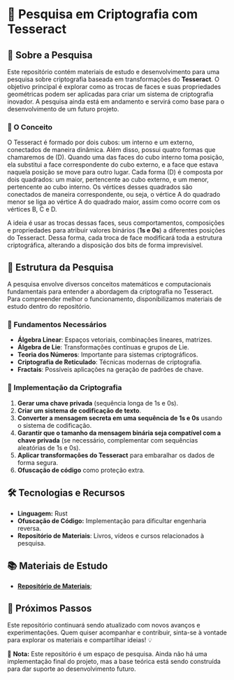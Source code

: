 # 🔐 Pesquisa em Criptografia com Tesseract

## 📌 Sobre a Pesquisa
Este repositório contém materiais de estudo e desenvolvimento para uma pesquisa sobre criptografia baseada em transformações do **Tesseract**. O objetivo principal é explorar como as trocas de faces e suas propriedades geométricas podem ser aplicadas para criar um sistema de criptografia inovador. A pesquisa ainda está em andamento e servirá como base para o desenvolvimento de um futuro projeto.

### 🌱 O Conceito
O Tesseract é formado por dois cubos: um interno e um externo, conectados de maneira dinâmica. Além disso, possui quatro formas que chamaremos de (D). Quando uma das faces do cubo interno toma posição, ela substitui a face correspondente do cubo externo, e a face que estava naquela posição se move para outro lugar. Cada forma (D) é composta por dois quadrados: um maior, pertencente ao cubo externo, e um menor, pertencente ao cubo interno. Os vértices desses quadrados são conectados de maneira correspondente, ou seja, o vértice A do quadrado menor se liga ao vértice A do quadrado maior, assim como ocorre com os vértices B, C e D.

A ideia é usar as trocas dessas faces, seus comportamentos, composições e propriedades para atribuir valores binários (**1s e 0s**) a diferentes posições do Tesseract. Dessa forma, cada troca de face modificará toda a estrutura criptográfica, alterando a disposição dos bits de forma imprevisível.

## 📖 Estrutura da Pesquisa
A pesquisa envolve diversos conceitos matemáticos e computacionais fundamentais para entender a abordagem da criptografia no Tesseract. Para compreender melhor o funcionamento, disponibilizamos materiais de estudo dentro do repositório.

### 🔹 Fundamentos Necessários
- **Álgebra Linear**: Espaços vetoriais, combinações lineares, matrizes.
- **Álgebra de Lie**: Transformações contínuas e grupos de Lie.
- **Teoria dos Números**: Importante para sistemas criptográficos.
- **Criptografia de Reticulado**: Técnicas modernas de criptografia.
- **Fractais**: Possíveis aplicações na geração de padrões de chave.

### 🔹 Implementação da Criptografia
1. **Gerar uma chave privada** (sequência longa de 1s e 0s).
2. **Criar um sistema de codificação de texto**.
3. **Converter a mensagem secreta em uma sequência de 1s e 0s** usando o sistema de codificação.
4. **Garantir que o tamanho da mensagem binária seja compatível com a chave privada** (se necessário, complementar com sequências aleatórias de 1s e 0s).
5. **Aplicar transformações do Tesseract** para embaralhar os dados de forma segura.
6. **Ofuscação de código** como proteção extra.

## 🛠️ Tecnologias e Recursos
- **Linguagem:** Rust
- **Ofuscação de Código:** Implementação para dificultar engenharia reversa.
- **Repositório de Materiais**: Livros, vídeos e cursos relacionados à pesquisa.

## 📚 Materiais de Estudo
- **[Repositório de Materiais](/Pesquisa/Material/)**; 

## 🚀 Próximos Passos
Este repositório continuará sendo atualizado com novos avanços e experimentações. Quem quiser acompanhar e contribuir, sinta-se à vontade para explorar os materiais e compartilhar ideias! 💡

📌 **Nota:** Este repositório é um espaço de pesquisa. Ainda não há uma implementação final do projeto, mas a base teórica está sendo construída para dar suporte ao desenvolvimento futuro.
